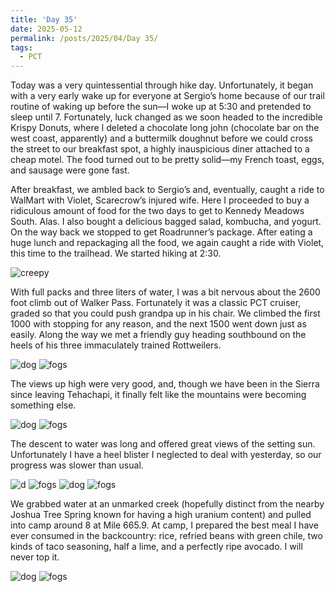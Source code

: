 ```yaml
---
title: 'Day 35'
date: 2025-05-12
permalink: /posts/2025/04/Day 35/
tags:
  - PCT
---
```


Today was a very quintessential through hike day. Unfortunately, it began with a very early wake up for everyone at Sergio’s home because of our trail routine of waking up before the sun—I woke up at 5:30 and pretended to sleep until 7. Fortunately, luck changed as we soon headed to the incredible Krispy Donuts, where I deleted a chocolate long john (chocolate bar on the west coast, apparently) and a buttermilk doughnut before we could cross the street to our breakfast spot, a highly inauspicious diner attached to a cheap motel. The food turned out to be pretty solid—my French toast, eggs, and sausage were gone fast. 

After breakfast, we ambled back to Sergio’s and, eventually, caught a ride to WalMart with Violet, Scarecrow’s injured wife. Here I proceeded to buy a ridiculous amount of food for the two days to get to Kennedy Meadows South. Alas. I also bought a delicious bagged salad, kombucha, and yogurt. On the way back we stopped to get Roadrunner’s package. After eating a huge lunch and repackaging all the food, we again caught a ride with Violet, this time to the trailhead. We started hiking at 2:30. 

![creepy](/images/IMG_5227.jpeg)

With full packs and three liters of water, I was a bit nervous about the 2600 foot climb out of Walker Pass. Fortunately it was a classic PCT cruiser, graded so that you could push grandpa up in his chair. We climbed the first 1000 with stopping for any reason, and the next 1500 went down just as easily. Along the way we met a friendly guy heading southbound on the heels of his three immaculately trained Rottweilers.

![dog](/images/IMG_5229.jpeg)
![fogs](/images/IMG_5230.jpeg)

The views up high were very good, and, though we have been in the Sierra since leaving Tehachapi, it finally felt like the mountains were becoming something else. 

![dog](/images/IMG_5231.jpeg)
![fogs](/images/IMG_5233.jpeg)
 
The descent to water was long and offered great views of the setting sun. Unfortunately I have a heel blister I neglected to deal with yesterday, so our progress was slower than usual. 

![d](/images/IMG_5234.jpeg)
![fogs](/images/IMG_5239.jpeg)
![dog](/images/IMG_5240.jpeg)
![fogs](/images/IMG_5241.jpeg)

We grabbed water at an unmarked creek (hopefully distinct from the nearby Joshua Tree Spring known for having a high uranium content) and pulled into camp around 8 at Mile 665.9. At camp, I prepared the best meal I have ever consumed in the backcountry: rice, refried beans with green chile, two kinds of taco seasoning, half a lime, and a perfectly ripe avocado. I will never top it.

![dog](/images/IMG_5242.jpeg)
![fogs](/images/IMG_5243.jpeg)
